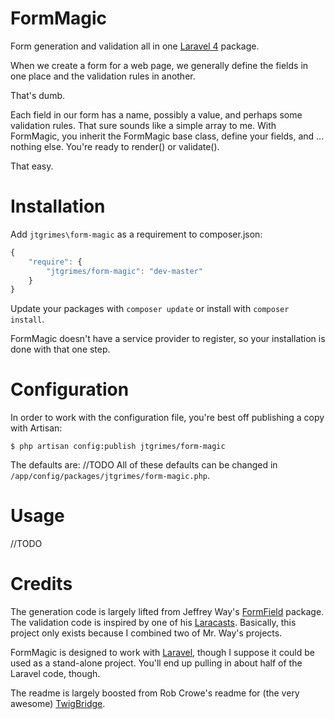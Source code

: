 FormMagic
============

Form generation and validation all in one [Laravel 4](http://laravel.com/) package.

When we create a form for a web page, we generally define the fields in one place and the validation rules
in another.

That's dumb.

Each field in our form has a name, possibly a value, and perhaps some validation rules.  That sure sounds like a
simple array to me.  With FormMagic, you inherit the FormMagic base class, define your fields, and ... nothing else.
You're ready to render() or validate().

That easy.

Installation
============

Add `jtgrimes\form-magic` as a requirement to composer.json:

```javascript
{
    "require": {
        "jtgrimes/form-magic": "dev-master"
    }
}
```

Update your packages with `composer update` or install with `composer install`.

FormMagic doesn't have a service provider to register, so your installation is done with that one step.

Configuration
=============

In order to work with the configuration file, you're best off publishing a copy
with Artisan:

```
$ php artisan config:publish jtgrimes/form-magic
```

The defaults are:
//TODO
All of these defaults can be changed in `/app/config/packages/jtgrimes/form-magic.php`.

Usage
=====

//TODO

Credits
=======

The generation code is largely lifted from Jeffrey Way's [FormField](https://github.com/JeffreyWay/FormField) package.
The validation code is inspired by one of his [Laracasts](https://laracasts.com/lessons/form-validation-simplified).
Basically, this project only exists because I combined two of Mr. Way's projects.

FormMagic is designed to work with [Laravel](http://laravel.com/), though I suppose it could be used as a
stand-alone project.  You'll end up pulling in about half of the Laravel code, though.

The readme is largely boosted from Rob Crowe's readme for (the very awesome) [TwigBridge](https://github.com/rcrowe/TwigBridge).

